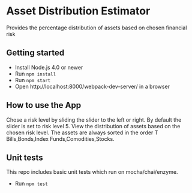 # Asset Distribution Estimator
Provides the percentage distribution of assets based on chosen financial risk

## Getting started
- Install Node.js 4.0 or newer
- Run `npm install`
- Run `npm start`
- Open http://localhost:8000/webpack-dev-server/ in a browser
 
## How to use the App
Chose a risk level by sliding the slider to the left or right. By default the slider is set to risk level 5.
View the distribution of assets based on the chosen risk level. The assets are always sorted in the order T Bills,Bonds,Index Funds,Comodities,Stocks.

## Unit tests
This repo includes basic unit tests which run on  mocha/chai/enzyme.
- Run `npm test`


